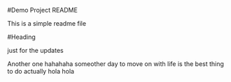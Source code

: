 #Demo Project README

This is a simple readme file

#Heading

just for the updates

Another one
hahahaha
someother day to move on with life is the best thing to do actually
hola hola
